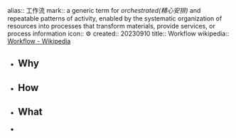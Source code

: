 alias:: 工作流
mark:: a generic term for *orchestrated(精心安排)* and repeatable patterns of activity, enabled by the systematic organization of resources into processes that transform materials, provide services, or process information
icon:: ⚙️
created:: 20230910
title:: Workflow
wikipedia:: [Workflow - Wikipedia](https://en.wikipedia.org/wiki/Workflow)
- ## Why
- ## How
- ## What
-